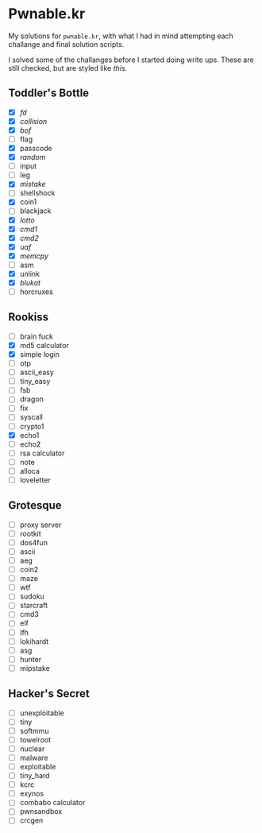 # Pwnable.kr

My solutions for `pwnable.kr`, with what I had in mind attempting each challange and final solution scripts.

I solved some of the challanges before I started doing write ups. These are still checked, but are styled like *this*.

## Toddler's Bottle

* [X] *fd*
* [X] *collision*
* [X] *bof*
* [ ] flag
* [X] passcode
* [X] *random*
* [ ] input
* [ ] leg
* [X] *mistake*
* [ ] shellshock
* [X] coin1
* [ ] blackjack
* [X] *lotto*
* [X] *cmd1*
* [X] *cmd2*
* [X] *uaf*
* [X] *memcpy*
* [ ] asm
* [X] unlink
* [X] *blukat*
* [ ] horcruxes

## Rookiss

* [ ] brain fuck
* [X] md5 calculator
* [X] simple login
* [ ] otp
* [ ] ascii_easy
* [ ] tiny_easy
* [ ] fsb
* [ ] dragon
* [ ] fix
* [ ] syscall
* [ ] crypto1
* [X] echo1
* [ ] echo2
* [ ] rsa calculator
* [ ] note
* [ ] alloca
* [ ] loveletter

## Grotesque

* [ ] proxy server
* [ ] rootkit
* [ ] dos4fun
* [ ] ascii
* [ ] aeg
* [ ] coin2
* [ ] maze
* [ ] wtf
* [ ] sudoku
* [ ] starcraft
* [ ] cmd3
* [ ] elf
* [ ] lfh
* [ ] lokihardt
* [ ] asg
* [ ] hunter
* [ ] mipstake

## Hacker's Secret

* [ ] unexploitable
* [ ] tiny
* [ ] softmmu
* [ ] towelroot
* [ ] nuclear
* [ ] malware
* [ ] exploitable
* [ ] tiny_hard
* [ ] kcrc
* [ ] exynos
* [ ] combabo calculator
* [ ] pwnsandbox
* [ ] crcgen
